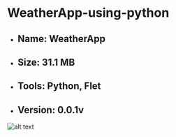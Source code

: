# WeatherApp-using-python


* ## Name: WeatherApp
* ## Size: 31.1 MB
* ## Tools: Python, Flet
* ## Version: 0.0.1v


![alt text](https://fastly.picsum.photos/id/237/200/300.jpg?hmac=TmmQSbShHz9CdQm0NkEjx1Dyh_Y984R9LpNrpvH2D_U)
